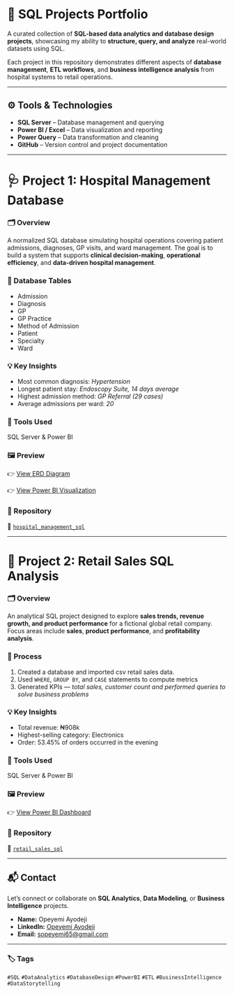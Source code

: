 # 🧠 SQL Projects Portfolio  

A curated collection of **SQL-based data analytics and database design projects**, showcasing my ability to **structure, query, and analyze** real-world datasets using SQL.  

Each project in this repository demonstrates different aspects of **database management**, **ETL workflows**, and **business intelligence analysis** from hospital systems to retail operations.  

---

## ⚙️ Tools & Technologies  
- **SQL Server** – Database management and querying  
- **Power BI / Excel** – Data visualization and reporting  
- **Power Query** – Data transformation and cleaning  
- **GitHub** – Version control and project documentation  

---

# 🩺 Project 1: Hospital Management Database  

### 🗂️ Overview  
A normalized SQL database simulating hospital operations covering patient admissions, diagnoses, GP visits, and ward management. The goal is to build a system that supports **clinical decision-making**, **operational efficiency**, and **data-driven hospital management**.  

### 🧱 Database Tables  
- Admission  
- Diagnosis  
- GP  
- GP Practice  
- Method of Admission  
- Patient  
- Specialty  
- Ward  

### 💡 Key Insights  
- Most common diagnosis: *Hypertension*  
- Longest patient stay: *Endoscopy Suite, 14 days average*  
- Highest admission method: *GP Referral (29 cases)*  
- Average admissions per ward: *20*  

### 🧰 Tools Used  
SQL Server & Power BI  

### 🖼️ Preview  

👉 [View ERD Diagram](https://drive.google.com/file/d/1zE87fWG0Xk6OdTz2y1oD4Bd-UF9bUyLI/view?usp=sharing)  

👉 [View Power BI Visualization](https://app.powerbi.com/view?r=eyJrIjoiN2I5MDhhM2QtYjY0Ny00NWMwLWJlNzUtYzM5YzlkNGUxNTllIiwidCI6ImRkYjk1YzMwLWU3OWUtNDdiNy05YTVmLWE0MmNkZDljOTk5ZCJ9)  

### 📂 Repository  

📁 [`hospital_management_sql`](https://github.com/Opelobami/Healthy-Life-Hospitals-DB)

---

# 🏬 Project 2: Retail Sales SQL Analysis  

### 🗂️ Overview  
An analytical SQL project designed to explore **sales trends, revenue growth, and product performance** for a fictional global retail company.  
Focus areas include **sales**, **product performance**, and **profitability analysis**.  

### 🧮 Process  
1. Created a database and imported csv retail sales data.  
2. Used `WHERE`, `GROUP BY`, and `CASE` statements to compute metrics  
3. Generated KPIs — *total sales, customer count and performed queries to solve business problems*  

### 💡 Key Insights  
- Total revenue: ₦908k  
- Highest-selling category: Electronics  
- Order: 53.45% of orders occurred in the evening  

### 🧰 Tools Used  
SQL Server & Power BI 

### 🖼️ Preview  

👉 [View Power BI Dashboard](https://app.powerbi.com/view?r=eyJrIjoiYzdjZjM4OGYtNzlmOS00ODdkLWI1YjMtZmRiNGM4NzViNzRjIiwidCI6ImRkYjk1YzMwLWU3OWUtNDdiNy05YTVmLWE0MmNkZDljOTk5ZCJ9)  

### 📂 Repository  

📁 [`retail_sales_sql`](https://github.com/Opelobami/Retail-Sales-Analysis)

---

## 📬 Contact  

Let’s connect or collaborate on **SQL Analytics**, **Data Modeling**, or **Business Intelligence** projects.  

- **Name:** Opeyemi Ayodeji  
- **LinkedIn:** [Opeyemi Ayodeji](https://www.linkedin.com/in/opeyemi-ayodeji-86a696b0/)  
- **Email:** sopeyemi65@gmail.com  

---

### 🏷️ Tags  
`#SQL` `#DataAnalytics` `#DatabaseDesign` `#PowerBI` `#ETL` `#BusinessIntelligence` `#DataStorytelling`
